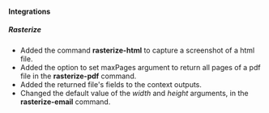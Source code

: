 
#### Integrations
##### Rasterize
- Added the command **rasterize-html** to capture a screenshot of a html file.
- Added the option to set maxPages argument to return all pages of a pdf file in the **rasterize-pdf** command.
- Added the returned file's fields to the context outputs.
- Changed the default value of the *width* and *height* arguments, in the **rasterize-email** command.